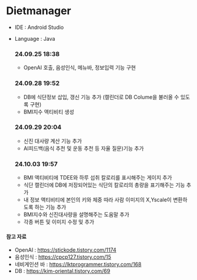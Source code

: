 # Dietmanager

- IDE : Android Studio
- Language : Java

  ### 24.09.25 18:38
  - OpenAI 호출, 음성인식, 메뉴바, 정보입력 기능 구현

  ### 24.09.28 19:52
  - DB에 식단정보 삽입, 갱신 기능 추가 (캘린더로 DB Colume을 불러올 수 있도록 구현)
  - BMI지수 액티비티 생성

  ### 24.09.29 20:04
  - 신진 대사량 계산 기능 추가
  - AI피드백(음식 추천 및 운동 추천 등 자율 질문)기능 추가

  ### 24.10.03 19:57
  - BMI 액티비티에 TDEE와 하루 섭취 칼로리를 표시해주는 게이지 추가
  - 식단 캘린더에 DB에 저장되어있는 식단의 칼로리의 총량을 표기해주는 기능 추가
  - 내 정보 액티비티에 본인의 키와 체중 따라 사람 이미지의 X,Yscale이 변환하도록 하는 기능 추가
  - BMI지수와 신진대사량을 설명해주는 도움말 추가
  - 각종 버튼 및 이미지 수정 및 추가
 
#### 참고 자료
- OpenAI : https://stickode.tistory.com/1174
- 음성인식 : https://cpcp127.tistory.com/15
- 네비게인션 바 : https://lktprogrammer.tistory.com/168
- DB : https://kim-oriental.tistory.com/69
